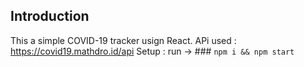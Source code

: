 ## Introduction

This a simple COVID-19 tracker usign React.
APi used :  https://covid19.mathdro.id/api
Setup :
   run -> ### `npm i && npm start`
